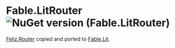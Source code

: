 # Fable.LitRouter ![NuGet version (Fable.LitRouter)](https://img.shields.io/nuget/v/Fable.LitRouter.svg?style=flat-square)

[Feliz.Router](https://github.com/Zaid-Ajaj/Feliz.Router) copied and ported to [Fable.Lit](https://github.com/fable-compiler/Fable.Lit).

 
